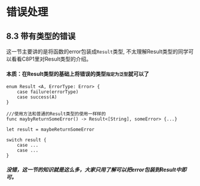 # 错误处理

## 8.3 带有类型的错误

这一节主要讲的是将函数的error包装成```Result```类型, 
不太理解Result类型的同学可以看看C8P1里对Result类型的介绍。

#### 本质：在Result类型的基础上将错误的类型```指定为泛型```就可以了
	
	enum Result <A, ErrorType: Error> {
		case failure(errorType)
		case success(A)
	}

	///使用方法和普通的Result类型的使用一样样的
	func maybyReturnSomeError() -> Result<[String], someError> {...}

	let result = maybeReturnSomeError

	switch result {
		case ...
		case ...
	}


#####  没错，这一节的知识就是这么多，大家只用了解可以把error包装到Result中即可。
